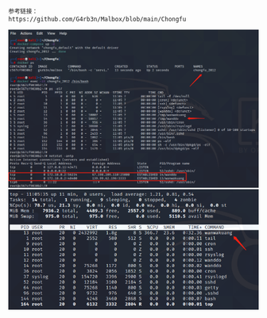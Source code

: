 ```
参考链接：
https://github.com/G4rb3n/Malbox/blob/main/Chongfu
```

![效果图](https://github.com/G4rb3n/Malbox/blob/main/Chongfu/2012/chongfu.png)
![效果图](https://github.com/G4rb3n/Malbox/blob/main/Chongfu/2012/chongfu2.png)